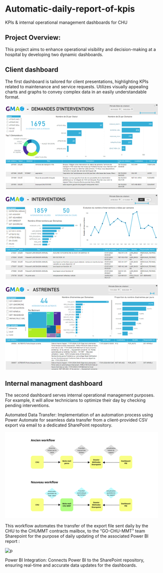 # Automatic-daily-report-of-kpis
KPIs & internal operational management dashboards for CHU 

## Project Overview:
This project aims to enhance operational visibility and decision-making at a hospital by developing two dynamic dashboards. 

## Client dashboard
The first dashboard is tailored for client presentations, highlighting KPIs related to maintenance and service requests. 
Utilizes visually appealing charts and graphs to convey complex data in an easily understandable format.

![p](https://github.com/MelvinDerouck/Automatic-daily-report-of-kpis/blob/main/img/sheet%201.png)

![p](https://github.com/MelvinDerouck/Automatic-daily-report-of-kpis/blob/main/img/sheet%202.png)

![p](https://github.com/MelvinDerouck/Automatic-daily-report-of-kpis/blob/main/img/sheet%203.png)

## Internal managment dashboard
The second dashboard serves internal operational management purposes. For example, it will allow technicians to optimize their day by checking pending interventions.

Automated Data Transfer:
Implementation of an automation process using Power Automate for seamless data transfer from a client-provided CSV export via email to a dedicated SharePoint repository.

![p](https://github.com/MelvinDerouck/Automatic-daily-report-of-kpis/blob/main/WORKFLOW%20RW.png)

This workflow automates the transfer of the export file sent daily by the CHU to the CHUMMT contracts mailbox, to the “GO-CHU-MMT” team Sharepoint for the purpose of daily updating of the associated Power BI report :

![p](https://github.com/MelvinDerouck/Automatic-daily-report-of-kpis/blob/main/Détail%20flux.png)

Power BI Integration:
Connects Power BI to the SharePoint repository, ensuring real-time and accurate data updates for the dashboards.

